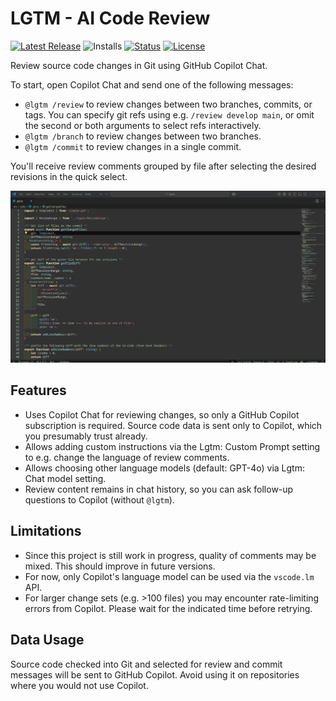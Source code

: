 # LGTM - AI Code Review

[![Latest Release](https://flat.badgen.net/github/release/cpulvermacher/lgtm)](https://github.com/cpulvermacher/lgtm/releases)
![Installs](https://vsmarketplacebadges.dev/installs-short/cpulvermacher.lgtm.svg)
[![Status](https://flat.badgen.net/github/checks/cpulvermacher/lgtm)](https://github.com/cpulvermacher/lgtm/actions/workflows/node.js.yml)
[![License](https://flat.badgen.net/github/license/cpulvermacher/lgtm)](./LICENSE)

Review source code changes in Git using GitHub Copilot Chat.

To start, open Copilot Chat and send one of the following messages:
- `@lgtm /review` to review changes between two branches, commits, or tags. You can specify git refs using e.g. `/review develop main`, or omit the second or both arguments to select refs interactively.
- `@lgtm /branch` to review changes between two branches.
- `@lgtm /commit` to review changes in a single commit.

You'll receive review comments grouped by file after selecting the desired revisions in the quick select.

![Demo](./images/demo.gif)

## Features
- Uses Copilot Chat for reviewing changes, so only a GitHub Copilot subscription is required. Source code data is sent only to Copilot, which you presumably trust already.
- Allows adding custom instructions via the Lgtm: Custom Prompt setting to e.g. change the language of review comments.
- Allows choosing other language models (default: GPT-4o) via Lgtm: Chat model setting.
- Review content remains in chat history, so you can ask follow-up questions to Copilot (without `@lgtm`).

## Limitations
- Since this project is still work in progress, quality of comments may be mixed. This should improve in future versions.
- For now, only Copilot's language model can be used via the `vscode.lm` API.
- For larger change sets (e.g. >100 files) you may encounter rate-limiting errors from Copilot. Please wait for the indicated time before retrying.

## Data Usage
Source code checked into Git and selected for review and commit messages will be sent to GitHub Copilot.
Avoid using it on repositories where you would not use Copilot.


